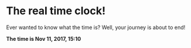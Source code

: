 # The real time clock!

Ever wanted to know what the time is? Well, your journey is about to end!

**The time is Nov 11, 2017, 15:10**